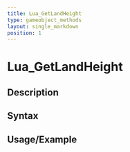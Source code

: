 ```yaml
---
title: Lua_GetLandHeight
type: gameobject_methods
layout: single_markdown
position: 1
---
```


# Lua_GetLandHeight

## Description

## Syntax

## Usage/Example


